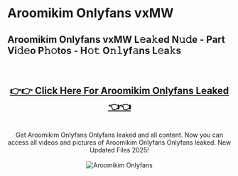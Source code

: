# Aroomikim Onlyfans vxMW

<h2>Aroomikim Onlyfans vxMW  L𝚎a𝚔ed N𝚞𝚍e - Part Vi𝚍𝚎o P𝚑𝚘tos - H𝚘𝚝 O𝚗𝚕yf𝚊ns L𝚎a𝚔s</h2>
<br>
<div align="center">
<h2><a href="https://213.232.235.80/live/video.php?q=aroomikim-onlyfans" rel="nofollow">👉👉 Click Here For Aroomikim Onlyfans Leaked 👈👈</a></h2>

<br>
Get Aroomikim Onlyfans Onlyfans leaked and all content. Now you can access all videos and pictures of Aroomikim Onlyfans Onlyfans leaked. New Updated Files 2025!
<br>
<br>
<a href="https://213.232.235.80/live/video.php?q=aroomikim-onlyfans" rel="nofollow" data-target="animated-image.originalLink"><img src="https://i.imgur.com/dJHk4Zq.gif" alt="Aroomikim Onlyfans" style="max-width: 100%; display: inline-block;" data-target="animated-image.originalImage"></a>
</div>
<br>